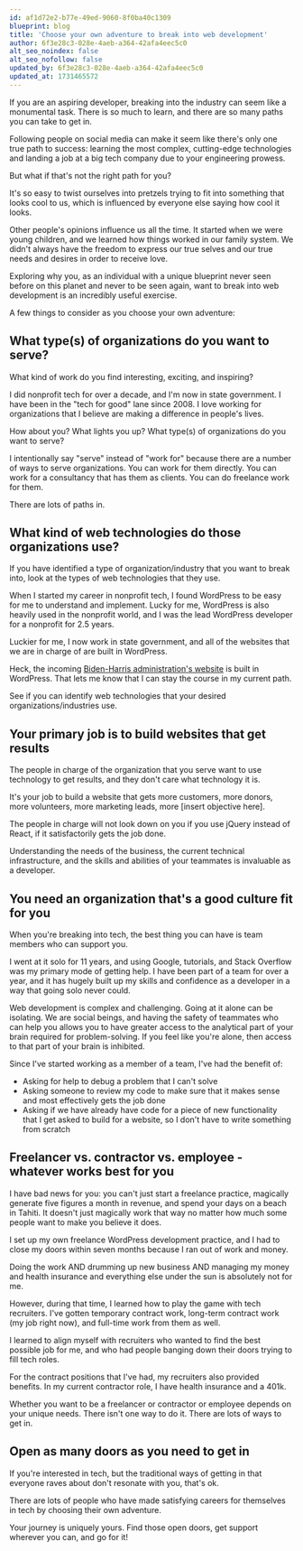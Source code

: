 ```yaml
---
id: af1d72e2-b77e-49ed-9060-8f0ba40c1309
blueprint: blog
title: 'Choose your own adventure to break into web development'
author: 6f3e28c3-028e-4aeb-a364-42afa4eec5c0
alt_seo_noindex: false
alt_seo_nofollow: false
updated_by: 6f3e28c3-028e-4aeb-a364-42afa4eec5c0
updated_at: 1731465572
---
```

If you are an aspiring developer, breaking into the industry can seem like a monumental task. There is so much to learn, and there are so many paths you can take to get in.

Following people on social media can make it seem like there's only one true path to success: learning the most complex, cutting-edge technologies and landing a job at a big tech company due to your engineering prowess.

But what if that's not the right path for you?

It's so easy to twist ourselves into pretzels trying to fit into something that looks cool to us, which is influenced by everyone else saying how cool it looks.

Other people's opinions influence us all the time. It started when we were young children, and we learned how things worked in our family system. We didn't always have the freedom to express our true selves and our true needs and desires in order to receive love.

Exploring why you, as an individual with a unique blueprint never seen before on this planet and never to be seen again, want to break into web development is an incredibly useful exercise.

A few things to consider as you choose your own adventure:

## What type(s) of organizations do you want to serve?

What kind of work do you find interesting, exciting, and inspiring?

I did nonprofit tech for over a decade, and I'm now in state government. I have been in the "tech for good" lane since 2008. I love working for organizations that I believe are making a difference in people's lives.

How about you? What lights you up? What type(s) of organizations do you want to serve?

I intentionally say "serve" instead of "work for" because there are a number of ways to serve organizations. You can work for them directly. You can work for a consultancy that has them as clients. You can do freelance work for them.

There are lots of paths in.

## What kind of web technologies do those organizations use?

If you have identified a type of organization/industry that you want to break into, look at the types of web technologies that they use.

When I started my career in nonprofit tech, I found WordPress to be easy for me to understand and implement. Lucky for me, WordPress is also heavily used in the nonprofit world, and I was the lead WordPress developer for a nonprofit for 2.5 years. 

Luckier for me, I now work in state government, and all of the websites that we are in charge of are built in WordPress.

Heck, the incoming [Biden-Harris administration's website](https://buildbackbetter.gov/) is built in WordPress. That lets me know that I can stay the course in my current path.

See if you can identify web technologies that your desired organizations/industries use.

## Your primary job is to build websites that get results

The people in charge of the organization that you serve want to use technology to get results, and they don't care what technology it is.

It's your job to build a website that gets more customers, more donors, more volunteers, more marketing leads, more [insert objective here].

The people in charge will not look down on you if you use jQuery instead of React, if it satisfactorily gets the job done.

Understanding the needs of the business, the current technical infrastructure, and the skills and abilities of your teammates is invaluable as a developer.

## You need an organization that's a good culture fit for you

When you're breaking into tech, the best thing you can have is team members who can support you.

I went at it solo for 11 years, and using Google, tutorials, and Stack Overflow was my primary mode of getting help. I have been part of a team for over a year, and it has hugely built up my skills and confidence as a developer in a way that going solo never could.

Web development is complex and challenging. Going at it alone can be isolating. We are social beings, and having the safety of teammates who can help you allows you to have greater access to the analytical part of your brain required for problem-solving. If you feel like you're alone, then access to that part of your brain is inhibited.

Since I've started working as a member of a team, I've had the benefit of:

* Asking for help to debug a problem that I can't solve
* Asking someone to review my code to make sure that it makes sense and most effectively gets the job done
* Asking if we have already have code for a piece of new functionality that I get asked to build for a website, so I don't have to write something from scratch

## Freelancer vs. contractor vs. employee - whatever works best for you

I have bad news for you: you can't just start a freelance practice, magically generate five figures a month in revenue, and spend your days on a beach in Tahiti. It doesn't just magically work that way no matter how much some people want to make you believe it does.

I set up my own freelance WordPress development practice, and I had to close my doors within seven months because I ran out of work and money. 

Doing the work AND drumming up new business AND managing my money and health insurance and everything else under the sun is absolutely not for me.

However, during that time, I learned how to play the game with tech recruiters. I've gotten temporary contract work, long-term contract work (my job right now), and full-time work from them as well.

I learned to align myself with recruiters who wanted to find the best possible job for me, and who had people banging down their doors trying to fill tech roles.

For the contract positions that I've had, my recruiters also provided benefits. In my current contractor role, I have health insurance and a 401k.

Whether you want to be a freelancer or contractor or employee depends on your unique needs. There isn't one way to do it. There are lots of ways to get in.

## Open as many doors as you need to get in

If you're interested in tech, but the traditional ways of getting in that everyone raves about don't resonate with you, that's ok.

There are lots of people who have made satisfying careers for themselves in tech by choosing their own adventure.

Your journey is uniquely yours. Find those open doors, get support wherever you can, and go for it!
